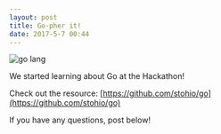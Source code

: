 ```yaml
---
layout: post
title: Go-pher it!
date: 2017-5-7 00:44
---
```


![go lang](http://i.imgur.com/17YyZAe.png)

We started learning about Go at the Hackathon!

Check out the resource: [https://github.com/stohio/go](https://github.com/stohio/go)

If you have any questions, post below!
